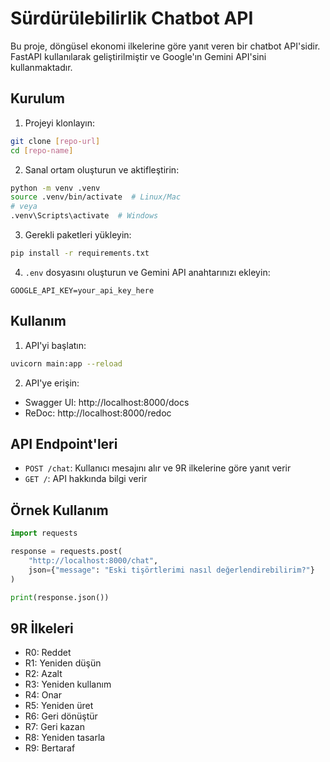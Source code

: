 # Sürdürülebilirlik Chatbot API

Bu proje, döngüsel ekonomi ilkelerine göre yanıt veren bir chatbot API'sidir. FastAPI kullanılarak geliştirilmiştir ve Google'ın Gemini API'sini kullanmaktadır.

## Kurulum

1. Projeyi klonlayın:
```bash
git clone [repo-url]
cd [repo-name]
```

2. Sanal ortam oluşturun ve aktifleştirin:
```bash
python -m venv .venv
source .venv/bin/activate  # Linux/Mac
# veya
.venv\Scripts\activate  # Windows
```

3. Gerekli paketleri yükleyin:
```bash
pip install -r requirements.txt
```

4. `.env` dosyasını oluşturun ve Gemini API anahtarınızı ekleyin:
```
GOOGLE_API_KEY=your_api_key_here
```

## Kullanım

1. API'yi başlatın:
```bash
uvicorn main:app --reload
```

2. API'ye erişin:
- Swagger UI: http://localhost:8000/docs
- ReDoc: http://localhost:8000/redoc

## API Endpoint'leri

- `POST /chat`: Kullanıcı mesajını alır ve 9R ilkelerine göre yanıt verir
- `GET /`: API hakkında bilgi verir

## Örnek Kullanım

```python
import requests

response = requests.post(
    "http://localhost:8000/chat",
    json={"message": "Eski tişörtlerimi nasıl değerlendirebilirim?"}
)

print(response.json())
```

## 9R İlkeleri

- R0: Reddet
- R1: Yeniden düşün
- R2: Azalt
- R3: Yeniden kullanım
- R4: Onar
- R5: Yeniden üret
- R6: Geri dönüştür
- R7: Geri kazan
- R8: Yeniden tasarla
- R9: Bertaraf 